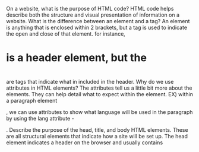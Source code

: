 On a website, what is the purpose of HTML code?
  HTML code helps describe both the structure and visual presentation of information on a website.
What is the difference between an element and a tag?
  An element is anything that is enclosed within 2 brackets, but a tag is used to indicate the open and close of that element. for instance, <h1> is a header element, but the <h1> </h1> are tags that indicate what in included in the header.
Why do we use attributes in HTML elements?
  The attributes tell us a little bit more about the elements. They can help detail what to expect within the element. EX) within a paragraph element <p>, we can use attributes to show what language will be used in the paragraph by using the lang attribute - <p lang="en-us">.
Describe the purpose of the head, title, and body HTML elements.
  These are all structural elements that indicate how a site will be set up. The head element indicates a header on the browser and usually contains <title> element, which is shown at the top of the browser. The body element separates out what will be a part of the body of content in the webpage itself.
In your browser (Chrome), how do you view the source of a website?
  In chrome on my macbook, i can either type option + command + U, or I can can go to View - Developer - View Source

List five different HTML elements and what they are used for. For example, <p></p> is a paragraph element, and it is used to represent a paragraph of text.
  <ul> is an unordered list element, and it represents the start of a list that contains items in no order.
  <cite>  is a citation element, and indicates where a citation is from and puts the contents into italics.
  <h1> is a header element, and it indicates the main header in a page. This is used for the largest title/header on the page, and goes up to <h6> for other headers (decreases in size as number increases)
  <img> is the image element, and is used to add an image to the site. this is an empty element, meaning it requires no closing tags
  <q> is a quote element, and puts quotation marks around the content.
What are empty elements?
  Empty elements are those which do not require a closing tag to be used. includes tags like <img> and <meta>
What is semantic markup?
  Semantic markup has to do with providing extra information past just how the page is to be set up. This provides info like what words need emphasis, quotations, meanings of acronyms, etc.
What are three new semantic elements introduced in HTML 5? Use page 431 in the book to find more about these new elements.
  Three new semantic elements are <footer>, <details>, and <summary>. <footer> specifies a footer for a document or section of a webpage and contains information about it, such as the author, contact info, etc. <details> includes additional details for the user to view, while <summary> details a heading for the <details> element. Summary is contained within the details element.

  Codepen: https://codepen.io/devross/pen/ZEEbNxp
